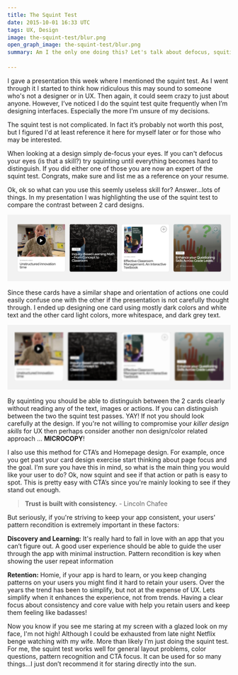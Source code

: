 ```yaml
---
title: The Squint Test
date: 2015-10-01 16:33 UTC
tags: UX, Design
image: the-squint-test/blur.png
open_graph_image: the-squint-test/blur.png
summary: Am I the only one doing this? Let's talk about defocus, squiting, pattern recongition, contrast, and consistancy

---
```


I gave a presentation this week where I mentioned the squint test. As I went through it I started to think how ridiculous this may sound to someone who's not a designer or in UX. Then again, it could seem crazy to just about anyone. However, I’ve noticed I do the squint test quite frequently when I’m designing interfaces. Especially the more I’m unsure of my decisions.

The squint test is not complicated. In fact it’s probably not worth this post, but I figured I'd at least reference it here for myself later or for those who may be interested.

When looking at a design simply de-focus your eyes. If you can't defocus your eyes (is that a skill?) try squinting until everything becomes hard to distinguish. If you did either one of those you are now an expert of the squint test. Congrats, make sure and list me as a reference on your resume.

Ok, ok so what can you use this seemly useless skill for? Answer...lots of things. In my presentation I was highlighting the use of the squint test to compare the contrast between 2 card designs.

![Cards](/the-squint-test/cards.png)

Since these cards have a similar shape and orientation of actions one could easily confuse one with the other if the presentation is not carefully thought through. I ended up designing one card using mostly dark colors and white text and the other card light colors, more whitespace, and dark grey text.

![Blured Cards](/the-squint-test/blur.png)

By squinting you should be able to distinguish between the 2 cards clearly without reading any of the text, images or actions. If you can distinguish between the two the squint test passes. YAY! If not you should look carefully at the design. If you're not willing to compromise your *killer design skills* for UX then perhaps consider another non design/color related approach ... **MICROCOPY**!

I also use this method for CTA’s and Homepage design. For example, once you get past your card design exercise start thinking about page focus and the goal. I’m sure you have this in mind, so what is the main thing you would like your user to do? Ok, now squint and see if that action or path is easy to spot. This is pretty easy with CTA’s since you're mainly looking to see if they stand out enough.

> **Trust is built with consistency.** - Lincoln Chafee

But seriously, if you're striving to keep your app consistent, your users' pattern recondition is extremely important in these factors:

**Discovery and Learning:** It's really hard to fall in love with an app that you can’t figure out. A good user experience should be able to guide the user through the app with minimal instruction. Pattern recondition is key when showing the user repeat information

**Retention:** Homie, if your app is hard to learn, or you keep changing patterns on your users you might find it hard to retain your users. Over the years the trend has been to simplify, but not at the expense of UX. Lets simplify when it enhances the experience, not from trends. Having a clear focus about consistency and core value with help you retain users and keep them feeling like badasses!

Now you know if you see me staring at my screen with a glazed look on my face, I'm not high! Although I could be exhausted from late night Netflix benge watching with my wife. More than likely I’m just doing the squint test. For me, the squint test works well for general layout problems, color questions, pattern recognition and CTA focus. It can be used for so many things…I just don’t recommend it for staring directly into the sun.
